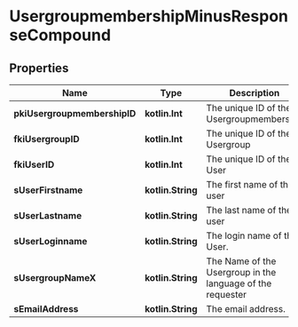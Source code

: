 
# UsergroupmembershipMinusResponseCompound

## Properties
Name | Type | Description | Notes
------------ | ------------- | ------------- | -------------
**pkiUsergroupmembershipID** | **kotlin.Int** | The unique ID of the Usergroupmembership | 
**fkiUsergroupID** | **kotlin.Int** | The unique ID of the Usergroup | 
**fkiUserID** | **kotlin.Int** | The unique ID of the User | 
**sUserFirstname** | **kotlin.String** | The first name of the user | 
**sUserLastname** | **kotlin.String** | The last name of the user | 
**sUserLoginname** | **kotlin.String** | The login name of the User. | 
**sUsergroupNameX** | **kotlin.String** | The Name of the Usergroup in the language of the requester | 
**sEmailAddress** | **kotlin.String** | The email address. |  [optional]



